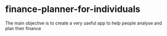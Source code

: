 # finance-planner-for-individuals
The main objective is to create a very useful app to help people analyse and plan their finance
